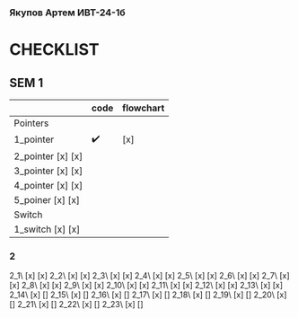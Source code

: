 ### Якупов Артем ИВТ-24-1б
# CHECKLIST
## SEM 1

|   | code  | flowchart |
| - | ------------- | ------------- |
|Pointers|          |               |
|1_pointer| ✔️ | [x] |
|2_pointer      [x]     [x]
|3_pointer      [x]     [x]
|4_pointer      [x]     [x]
|5_poiner       [x]     [x]
|Switch| | |
|1_switch       [x]     [x]
### 2
2_1\            [x]               [x]
2_2\            [x]               [x]
2_3\            [x]               [x]
2_4\            [x]               [x]
2_5\            [x]               [x]
2_6\            [x]               [x]
2_7\            [x]               [x]
2_8\            [x]               [x]
2_9\            [x]               [x]
2_10\           [x]               [x]
2_11\           [x]               [x]
2_12\           [x]               [x]
2_13\           [x]               [x]
2_14\           [x]               []
2_15\           [x]               []
2_16\           [x]               []
2_17\           [x]               []
2_18\           [x]               []
2_19\           [x]               []
2_20\           [x]               []
2_21\           [x]               []
2_22\           [x]               []
2_23\           [x]               []
